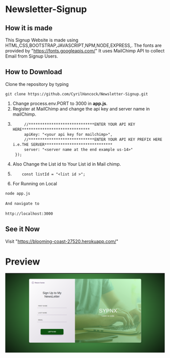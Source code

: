 # Newsletter-Signup
## How it is made
  This Signup Website is made using HTML,CSS,BOOTSTRAP,JAVASCRIPT,NPM,NODE,EXPRESS,.
 The fonts are provided by "https://fonts.googleapis.com/"
 It uses MailChimp API to collect Email from Signup Users. 
## How to Download
Clone the repository by typing
```
git clone https://github.com/CyrilHancock/Newsletter-Signup.git
```
1. Change process.env.PORT to 3000 in **app.js**.
2. Register at MailChimp  and change the api key and server name in mailChimp.
3. ```   mailchimp.setConfig({
        //*****************************ENTER YOUR API KEY HERE******************************
        apiKey: "<your api key for mailchimp>",
        //*****************************ENTER YOUR API KEY PREFIX HERE i.e.THE SERVER******************************
        server: "<server name at the end example us-14>"
    });
    ```
4. Also Change the List id to Your List id in Mail chimp.
5.  ```//*****************************ENTER YOU LIST ID HERE******************************
        const listId = "<list id >";
       ```    
6. For Running on Local

```
node app.js

And navigate to

http://localhost:3000
```
## See it Now
Visit "https://blooming-coast-27520.herokuapp.com/"

# Preview
![This is an image](/images/newslettersignup.png)


